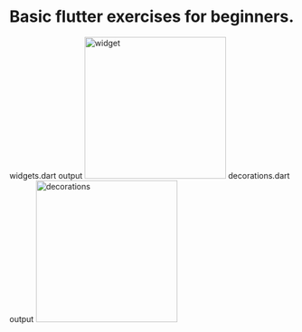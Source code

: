 # Basic flutter exercises for beginners.
widgets.dart output
<img src = "https://user-images.githubusercontent.com/56637126/198999921-87a4c5ae-9341-4c6c-b044-be50966653e1.png" alt = "widget" style="width:250px;" />
decorations.dart output
<img src = "https://user-images.githubusercontent.com/56637126/199013070-bd43a446-c79e-4229-b757-4b3835422676.png" alt = "decorations" style = "width:250px;" />
